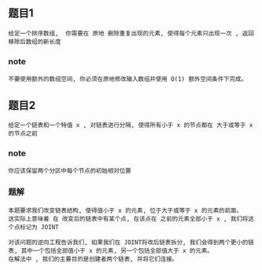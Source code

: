 ## 题目1
    给定一个排序数组,  你需要在 原地 删除重复出现的元素, 使得每个元素只出现一次 , 返回移除后数组的新长度
### note 
    不要使用额外的数组空间, 你必须在原地修改输入数组并使用 O(1) 额外空间条件下完成。


## 题目2
    给定一个链表和一个特值 x , 对链表进行分隔, 使得所有小于 x 的节点都在 大于或等于 x 的节点之前

### note 
    你应该保留两个分区中每个节点的初始相对位置

### 题解
    本题要求我们改变链表结构, 使得值小于 x 的元素, 位于大于或等于 x 的元素的前面。
    这实际上意味着 在 改变后的链表中有某个点, 在该点在 之前的元素全部小于 x , 我们将这个点标记为 JOINT

    对该问题的逆向工程告诉我们, 如果我们在 JOINT将改后链表拆分, 我们会得到两个更小的链表, 其中一个包括全部值小于 x 的元素, 另一个包括全部值大于 x 的元素。
    在解法中 , 我们的主要目的是创建者两个链表, 并将它们连接。